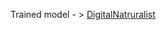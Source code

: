 


Trained model - > [DigitalNatruralist](https://drive.google.com/file/d/1eB88QrGHU6iEMtE6Q2HhMirQpKO37lcE/view?usp=sharing)